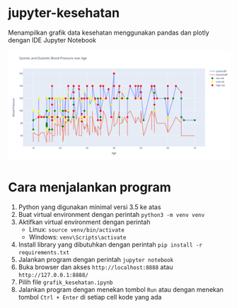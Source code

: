 # jupyter-kesehatan
Menampilkan grafik data kesehatan menggunakan pandas dan plotly dengan IDE Jupyter Notebook

![Hasil Running Program](hasil.png)

# Cara menjalankan program
1. Python yang digunakan minimal versi 3.5 ke atas
2. Buat virtual environment dengan perintah `python3 -m venv venv`
3. Aktifkan virtual environment dengan perintah
    - Linux: `source venv/bin/activate`
    - Windows: `venv\Scripts\activate`
4. Install library yang dibutuhkan dengan perintah `pip install -r requirements.txt`
5. Jalankan program dengan perintah `jupyter notebook`
6. Buka browser dan akses `http://localhost:8888` atau `http://127.0.0.1:8888/`
7. Pilih file `grafik_kesehatan.ipynb`
8. Jalankan program dengan menekan tombol `Run` atau dengan menekan tombol `Ctrl + Enter` di setiap cell kode yang ada